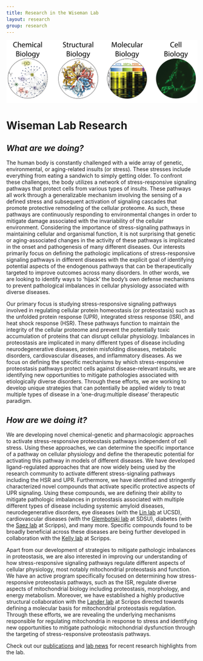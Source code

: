 ```yaml
---
title: Research in the Wiseman Lab
layout: research
group: research
---
```


<img class="img-fluid mx-auto d-block" src="/static/img/WisemanLabResearchBannerv3.png" alt="Fraser at UCSF, in molecular form">

# Wiseman Lab Research  






## *What are we doing?*

The human body is constantly challenged with a wide array of genetic, environmental, or aging-related insults (or stress). These stresses include everything from eating a sandwich to simply getting older. To confront these challenges, the body utilizes a network of stress-responsive signaling pathways that protect cells from various types of insults. These pathways all work through a generalizable mechanism involving the sensing of a defined stress and subsequent activation of signaling cascades that promote protective remodeling of the cellular proteome. As such, these pathways are continuously responding to environmental changes in order to mitigate damage associated with the invariability of the cellular environment. Considering the importance of stress-signaling pathways in maintaining cellular and organismal function, it is not surprising that genetic or aging-associated changes in the activity of these pathways is implicated in the onset and pathogenesis of many different diseases. Our interests primarily focus on defining the pathologic implications of stress-responsive signaling pathways in different diseases with the explicit goal of identifying potential aspects of the endogenous pathways that can be therapeutically targeted to improve outcomes across many disorders. In other words, we are looking to identify ways to ‘hijack’ the body’s own defense mechanisms to prevent pathological imbalances in cellular physiology associated with diverse diseases.

Our primary focus is studying stress-responsive signaling pathways involved in regulating cellular protein homeostasis (or proteostasis) such as the unfolded protein response (UPR), integrated stress response (ISR), and heat shock response (HSR). These pathways function to maintain the integrity of the cellular proteome and prevent the potentially toxic accumulation of proteins that can disrupt cellular physiology. Imbalances in proteostasis are implicated in many different types of disease including neurodegenerative diseases, protein misfolding diseases, metabolic disorders, cardiovascular diseases, and inflammatory diseases. As we focus on defining the specific mechanisms by which stress-responsive proteostasis pathways protect cells against disease-relevant insults, we are identifying new opportunities to mitigate pathologies associated with etiologically diverse disorders. Through these efforts, we are working to develop unique strategies that can potentially be applied widely to treat multiple types of disease in a ‘one-drug:multiple disease’ therapeutic paradigm.  


## *How are we doing it?*

We are developing novel chemical-genetic and pharmacologic approaches to activate stress-responsive proteostasis pathways independent of cell stress. Using these approaches, we can determine the specific importance of a pathway on cellular physiology and define the therapeutic potential for activating this pathway in models of different diseases. We have developed ligand-regulated approaches that are now widely being used by the research community to activate different stress-signaling pathways including the HSR and UPR. Furthermore, we have identified and stringently characterized novel compounds that activate specific protective aspects of UPR signaling. Using these compounds, we are defining their ability to mitigate pathologic imbalances in proteostasis associated with multiple different types of disease including systemic amyloid diseases, neurodegenerative disorders, eye diseases (with the [Lin lab](https://medschool.ucsd.edu/som/pathology/research/labs/lin/Pages/default.aspx) at UCSD), cardiovascular diseases (with the [Glembotski lab](http://www.bio.sdsu.edu/Pub/glembotski/) at SDSU), diabetes (with the [Saez lab](https://www.scripps.edu/saez/lab_members.html) at Scripps), and many more. Specific compounds found to be broadly beneficial across these diseases are being further developed in collaboration with the [Kelly lab](https://www.scripps.edu/kelly/) at Scripps.

Apart from our development of strategies to mitigate pathologic imbalances in proteostasis, we are also interested in improving our understanding of how stress-responsive signaling pathways regulate different aspects of cellular physiology, most notably mitochondrial proteostasis and function. We have an active program specifically focused on determining how stress-responsive proteostasis pathways, such as the ISR, regulate diverse aspects of mitochondrial biology including proteostasis, morphology, and energy metabolism. Moreover, we have established a highly productive structural collaboration with the [Lander lab](http://www.lander-lab.com/) at Scripps directed towards defining a molecular basis for mitochondrial proteostasis regulation. Through these efforts, we are revealing the underlying mechanisms responsible for regulating mitochondria in response to stress and identifying new opportunities to mitigate pathologic mitochondrial dysfunction through the targeting of stress-responsive proteostasis pathways.  

Check out our [publications](https://wisemanlab.github.io/publications/) and [lab news](https://wisemanlab.github.io/news/) for recent research highlights from the lab.
